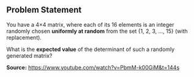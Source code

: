 ## Problem Statement

You have a 4×4 matrix, where each of its 16 elements is an integer randomly chosen **uniformly at random** from the set {1, 2, 3, …, 15} (with replacement).  

What is the **expected value** of the determinant of such a randomly generated matrix?


**Source:** https://www.youtube.com/watch?v=PbmM-k00GiM&t=144s